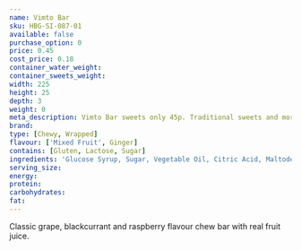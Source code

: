 ```yaml
---
name: Vimto Bar
sku: HBG-SI-087-01
available: false
purchase_option: 0
price: 0.45
cost_price: 0.18
container_water_weight: 
container_sweets_weight: 
width: 225
height: 25
depth: 3
weight: 0
meta_description: Vimto Bar sweets only 45p. Traditional sweets and more at Humbugs Confectionery Store. Specialists in satisfying your sweet tooth!
brand: 
type: [Chewy, Wrapped]
flavour: ['Mixed Fruit', Ginger]
contains: [Gluten, Lactose, Sugar]
ingredients: 'Glucose Syrup, Sugar, Vegetable Oil, Citric Acid, Maltodextrin, Concentrated Fruit Juices (Grape, Blackcurrant & Raspberry), Vimto Flavour, Solubilised Milk Protein, Stabiliser (Glycerol E422), Emulsifier (Soya Lecithin), Natural Colour'
serving_size: 
energy: 
protein: 
carbohydrates: 
fat: 
---
```

Classic grape, blackcurrant and raspberry flavour chew bar with real fruit juice.